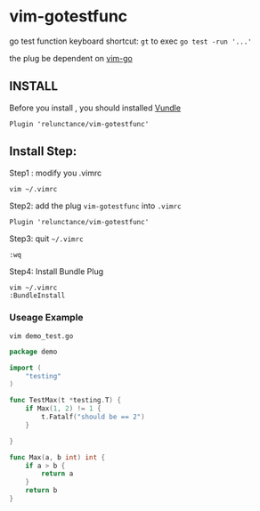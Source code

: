 # vim-gotestfunc
go test function keyboard shortcut: `gt` to exec `go test -run '...'`

the plug be dependent on [vim-go](https://github.com/fatih/vim-go)

## INSTALL

Before you install , you should installed [Vundle](https://github.com/VundleVim/Vundle.vim)


```vim
Plugin 'relunctance/vim-gotestfunc'
```





## Install Step:

Step1 : modify you .vimrc 

```
vim ~/.vimrc
```

Step2: add the plug `vim-gotestfunc` into `.vimrc`

```vim
Plugin 'relunctance/vim-gotestfunc'
```

Step3: quit `~/.vimrc`
```
:wq
```

Step4: Install Bundle Plug

```
vim ~/.vimrc
:BundleInstall
```
    

### Useage Example

`vim demo_test.go`

```go
package demo

import ( 
    "testing"
)

func TestMax(t *testing.T) { 
    if Max(1, 2) != 1 { 
        t.Fatalf("should be == 2")
    } 

}

func Max(a, b int) int { 
    if a > b { 
        return a 
    } 
    return b 
}
```
